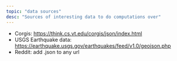 ```yaml
---
topic: "data sources"
desc: "Sources of interesting data to do computations over"
---
```


* Corgis: <https://think.cs.vt.edu/corgis/json/index.html>
* USGS Earthquake data: <https://earthquake.usgs.gov/earthquakes/feed/v1.0/geojson.php>
* Reddit: add .json to any url

